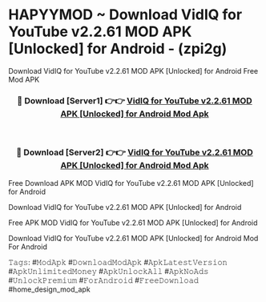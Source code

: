 # HAPYYMOD ~ Download VidIQ for YouTube v2.2.61 MOD APK [Unlocked] for Android - (zpi2g)
Download VidIQ for YouTube v2.2.61 MOD APK [Unlocked] for Android Free Mod APK

<div align="center">
<h3>🔴 Download [Server1] 👉👉 <a href="https://apk-comot.site?title=VidIQ_for_YouTube_v2.2.61_MOD_APK_[Unlocked]_for_Android">VidIQ for YouTube v2.2.61 MOD APK [Unlocked] for Android Mod Apk</a></h3><br>

<h3>🔴 Download [Server2] 👉👉 <a href="https://apk-comot.site?title=VidIQ_for_YouTube_v2.2.61_MOD_APK_[Unlocked]_for_Android">VidIQ for YouTube v2.2.61 MOD APK [Unlocked] for Android Mod Apk</a></h3>
</div>


Free Download APK MOD VidIQ for YouTube v2.2.61 MOD APK [Unlocked] for Android

Download VidIQ for YouTube v2.2.61 MOD APK [Unlocked] for Android 

Free APK MOD VidIQ for YouTube v2.2.61 MOD APK [Unlocked] for Android 

Download VidIQ for YouTube v2.2.61 MOD APK [Unlocked] for Android Mod For Android

𝚃𝚊𝚐𝚜: #𝙼𝚘𝚍𝙰𝚙𝚔 #𝙳𝚘𝚠𝚗𝚕𝚘𝚊𝚍𝙼𝚘𝚍𝙰𝚙𝚔 #𝙰𝚙𝚔𝙻𝚊𝚝𝚎𝚜𝚝𝚅𝚎𝚛𝚜𝚒𝚘𝚗 #𝙰𝚙𝚔𝚄𝚗𝚕𝚒𝚖𝚒𝚝𝚎𝚍𝙼𝚘𝚗𝚎𝚢 #𝙰𝚙𝚔𝚄𝚗𝚕𝚘𝚌𝚔𝙰𝚕𝚕 #𝙰𝚙𝚔𝙽𝚘𝙰𝚍𝚜 #𝚄𝚗𝚕𝚘𝚌𝚔𝙿𝚛𝚎𝚖𝚒𝚞𝚖 #𝙵𝚘𝚛𝙰𝚗𝚍𝚛𝚘𝚒𝚍 #𝙵𝚛𝚎𝚎𝙳𝚘𝚠𝚗𝚕𝚘𝚊𝚍 #home_design_mod_apk